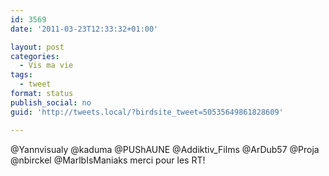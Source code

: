 ```yaml
---
id: 3569
date: '2011-03-23T12:33:32+01:00'

layout: post
categories:
  - Vis ma vie
tags:
  - tweet
format: status
publish_social: no
guid: 'http://tweets.local/?birdsite_tweet=50535649861828609'

---
```


@Yannvisualy @kaduma @PUShAUNE @Addiktiv\_Films @ArDub57 @Proja @nbirckel @MarlbIsManiaks merci pour les RT!